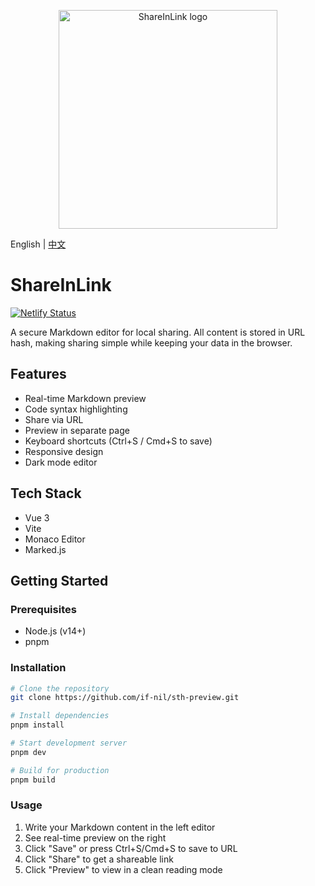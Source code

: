<p align="center">
  <a href="https://github.com/if-nil/reapi" target="_blank" rel="noopener noreferrer">
    <img width="350" src="https://raw.githubusercontent.com/if-nil/ShareInLink/refs/heads/main/public/logo.svg" alt="ShareInLink logo">
  </a>
</p>

English | [中文](README_ZH.md)

# ShareInLink

[![Netlify Status](https://api.netlify.com/api/v1/badges/beb2e1a6-117d-4e44-b705-f92b2b4f13eb/deploy-status)](https://app.netlify.com/sites/share-in-link/deploys)

A secure Markdown editor for local sharing. All content is stored in URL hash, making sharing simple while keeping your data in the browser.

## Features

- Real-time Markdown preview
- Code syntax highlighting
- Share via URL
- Preview in separate page
- Keyboard shortcuts (Ctrl+S / Cmd+S to save)
- Responsive design
- Dark mode editor

## Tech Stack

- Vue 3
- Vite
- Monaco Editor
- Marked.js

## Getting Started

### Prerequisites

- Node.js (v14+)
- pnpm

### Installation

```bash
# Clone the repository
git clone https://github.com/if-nil/sth-preview.git

# Install dependencies
pnpm install

# Start development server
pnpm dev

# Build for production
pnpm build
```

### Usage

1. Write your Markdown content in the left editor
2. See real-time preview on the right
3. Click "Save" or press Ctrl+S/Cmd+S to save to URL
4. Click "Share" to get a shareable link
5. Click "Preview" to view in a clean reading mode

